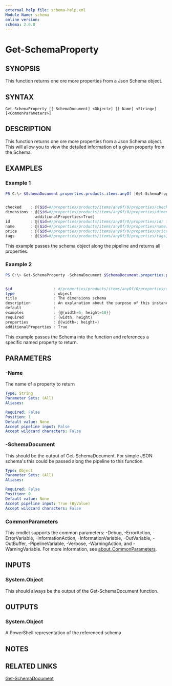 ```yaml
---
external help file: schema-help.xml
Module Name: schema
online version:
schema: 2.0.0
---
```


# Get-SchemaProperty

## SYNOPSIS
This function returns one ore more properties from a Json Schema object.

## SYNTAX

```
Get-SchemaProperty [[-SchemaDocument] <Object>] [[-Name] <String>] [<CommonParameters>]
```

## DESCRIPTION
This function returns one ore more properties from a Json Schema object. This will allow you to view the detailed
information of a given property from the Schema.

## EXAMPLES

### Example 1
```powershell
PS C:\> $SchemaDocument.properties.products.items.anyOf |Get-SchemaProperty


checked    : @{$id=#/properties/products/items/anyOf/0/properties/checked; type=boolean; title=The checked schema; description=An explanation about the purpose of this instance.; default=False; examples=System.Object[]}
dimensions : @{$id=#/properties/products/items/anyOf/0/properties/dimensions; type=object; title=The dimensions schema; description=An explanation about the purpose of this instance.; default=; examples=System.Object[]; required=System.Object[]; properties=;
             additionalProperties=True}
id         : @{$id=#/properties/products/items/anyOf/0/properties/id; type=integer; title=The id schema; description=An explanation about the purpose of this instance.; default=0; examples=System.Object[]}
name       : @{$id=#/properties/products/items/anyOf/0/properties/name; type=string; title=The name schema; description=An explanation about the purpose of this instance.; default=; examples=System.Object[]}
price      : @{$id=#/properties/products/items/anyOf/0/properties/price; type=number; title=The price schema; description=An explanation about the purpose of this instance.; default=0.0; examples=System.Object[]}
tags       : @{$id=#/properties/products/items/anyOf/0/properties/tags; type=array; title=The tags schema; description=An explanation about the purpose of this instance.; default=System.Object[]; examples=System.Object[]; additionalItems=True; items=}
```

This example passes the schema object along the pipeline and returns all properties.

### Example 2
```powershell
PS C:\> Get-SchemaProperty -SchemaDocument $SchemaDocument.properties.products.items.anyOf -Name dimensions


$id                  : #/properties/products/items/anyOf/0/properties/dimensions
type                 : object
title                : The dimensions schema
description          : An explanation about the purpose of this instance.
default              :
examples             : {@{width=5; height=10}}
required             : {width, height}
properties           : @{width=; height=}
additionalProperties : True
```

This example passes the Schema into the function and references a specific named property to return.

## PARAMETERS

### -Name
The name of a property to return

```yaml
Type: String
Parameter Sets: (All)
Aliases:

Required: False
Position: 1
Default value: None
Accept pipeline input: False
Accept wildcard characters: False
```

### -SchemaDocument
This should be the output of Get-SchemaDocument. For simple JSON schema's this could be passed along the pipeline
to this function.

```yaml
Type: Object
Parameter Sets: (All)
Aliases:

Required: False
Position: 0
Default value: None
Accept pipeline input: True (ByValue)
Accept wildcard characters: False
```

### CommonParameters
This cmdlet supports the common parameters: -Debug, -ErrorAction, -ErrorVariable, -InformationAction, -InformationVariable, -OutVariable, -OutBuffer, -PipelineVariable, -Verbose, -WarningAction, and -WarningVariable. For more information, see [about_CommonParameters](http://go.microsoft.com/fwlink/?LinkID=113216).

## INPUTS
### System.Object
This should always be the output of the Get-SchemaDocument function.

## OUTPUTS
### System.Object
A PowerShell representation of the referenced schema

## NOTES

## RELATED LINKS
[Get-SchemaDocument](https://github.com/SchemaModule/PowerShell/blob/master/docs/Get-SchemaDocument.md#get-schemadocument)
